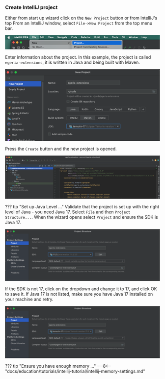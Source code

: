 <!-- SPDX-License-Identifier: CC-BY-4.0 -->
<!-- Copyright Contributors to the Egeria project. -->

### Create IntelliJ project

Either from start up wizard click on the `New Project` button or from IntelliJ's top
From an IntelliJ window, select `File->New Project` from the top menu bar.

![Select new project](create-intellij-project.png)

Enter information about the project.  In this example, the project is called `egeria-extensions`, it is written in Java and being built with Maven.

![Enter project details](specify-project-details.png)

Press the `Create` button and the new project is opened.

![New project window](new-project-is-opened.png)

??? tip "Set up Java Level ..."
    Validate that the project is set up with the right level of Java - you need Java 17.  Select `File` and then `Project Structure...`.  When the wizard opens select `Project` and ensure the SDK is Java 17.

![Check Java level](default-java-level.png)

If the SDK is not 17, click on the dropdown and change it to 17, and click OK to save it.  If Java 17 is not listed, make sure you have Java 17 installed on your machine and retry.

![Correct Java Level](correct-java-level.png)

??? tip "Ensure you have enough memory ..."
    ---8<-- "docs/education/tutorials/intellij-tutorial/intellij-memory-settings.md"


